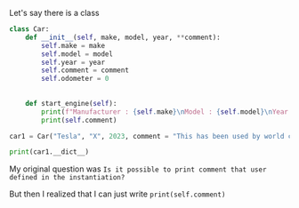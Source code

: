 Let's say there is a class
```py
class Car:
    def __init__(self, make, model, year, **comment):
        self.make = make
        self.model = model
        self.year = year
        self.comment = comment
        self.odometer = 0
    
    
    def start_engine(self):
        print(f"Manufacturer : {self.make}\nModel : {self.model}\nYear : {self.year}")
        print(self.comment)

car1 = Car("Tesla", "X", 2023, comment = "This has been used by world class pop star 'BTS'")

print(car1.__dict__)
```
My original question was `Is it possible to print comment that user defined in the instantiation?`

But then I realized that I can just write `print(self.comment)`

